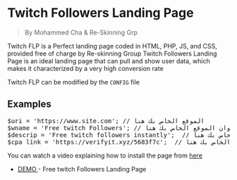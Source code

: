 # Twitch Followers Landing Page
> By Mohammed Cha & Re-Skinning Grp


Twitch FLP is a Perfect landing page coded in HTML, PHP, JS, and CSS, provided free of charge by Re-skinning Group
Twitch Followers Landing Page is an ideal landing page that can pull and show user data, which makes it characterized by a very high conversion rate

Twitch FLP can be modified by the <code>CONFIG</code> file

## Examples

<pre>
$uri = 'https://www.site.com'; // الموقع الخاص بك هنا 
$wname = 'Free twitch Followers'; // عنوان الموقع الخاص بك هنا
$descrip = 'Free twitch followers instantly';  // وصف الموقع الخاص بك هنا 
$cpa_link = 'https://verifyit.xyz/5683f7c';  // رابط قفل المحتوى الخاص بك هنا
</pre>


You can watch a video explaining how to install the page from [ here ](https://re-skinning.com/twitch)


- [ DEMO ](https://re-skinning.com/twitch) - Free twitch Followers Landing Page
